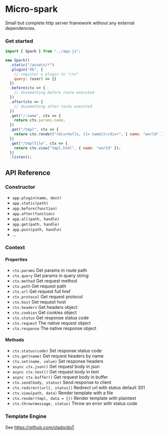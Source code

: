 # Micro-spark

Small but complete http server framework without any external dependencies.

### Get started

```js
import { Spark } from "../app.js";

new Spark()
  .static("/assets/*")
  .plugin("db", {
    // register a plugin to "ctx"
    query: (user) => {}
  })
  .before(ctx => {
    // dosomething before route executed
  })
  .after(ctx => {
    // dosomething after route executed
  })
  .get("/:name", ctx => {
    return ctx.params.name;
  })
  .get("/tmpl", ctx => {
    return ctx.render("<div>hello, {{= name}}</div>", { name: "world" });
  })
  .get("/tmplfile", ctx => {
    return ctx.view("tmpl.html", { name: "world" });
  })
  .listen();
```

## API Reference

### Constructor

- `app.plugin(name, dest)`
- `app.static(path)`
- `app.before(function)`
- `app.after(function)`
- `app.all(path, handle)`
- `app.get(path, handle)`
- `app.post(path, handle)`
- ...

### Context

#### Properties

- `ctx.params` Get params in route path
- `ctx.query` Get params in query string
- `ctx.method` Get request method
- `ctx.path` Get request path
- `ctx.url` Get request full href
- `ctx.protocol` Get request protocol
- `ctx.host` Get request host
- `ctx.headers` Get headers object
- `ctx.cookies` Get cookies object
- `ctx.status` Get response status code
- `ctx.request` The native request object
- `ctx.response` The native response object

#### Methods

- `ctx.status(code)` Set response status code
- `ctx.get(name)` Get request headers by name
- `ctx.set(name, value)` Set response headers
- `async ctx.json()` Get request body in json
- `async ctx.text()` Get request body in text
- `async ctx.buffer()` Get request body in buffer
- `ctx.send(body, status)` Send response to client
- `ctx.redirect(url[, status])` Redirect url with status default 301
- `ctx.view(path, data)` Render template with a file
- `ctx.render(tmpl, data = {})` Render template with plaintext
- `ctx.throw(message, status)` Throw an error with status code

### Template Engine

See https://github.com/olado/doT